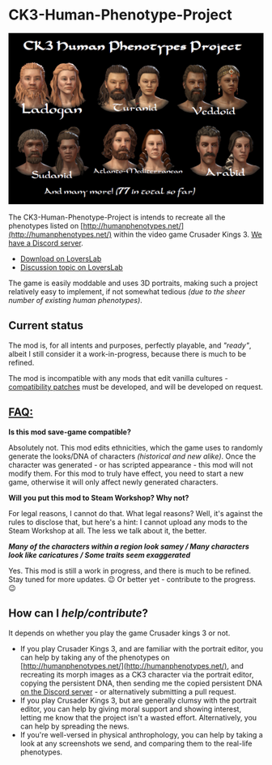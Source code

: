 # CK3-Human-Phenotype-Project

![Thumbnail](https://raw.githubusercontent.com/Metalhead33/CK3-Human-Phenotype-Project/main/thumbnail.jpg)

The CK3-Human-Phenotype-Project is intends to recreate all the phenotypes listed on [http://humanphenotypes.net/](http://humanphenotypes.net/) within the video game Crusader Kings 3. [We have a Discord server](https://discord.gg/6SPk3Ss).

* [Download on LoversLab](https://www.loverslab.com/files/file/14719-ck3-human-phenotype-project/)
* [Discussion topic on LoversLab](https://www.loverslab.com/topic/155336-mod-ck3-human-phenotype-project/)

The game is easily moddable and uses 3D portraits, making such a project relatively easy to implement, if not somewhat tedious *(due to the sheer number of existing human phenotypes)*.

## Current status

The mod is, for all intents and purposes, perfectly playable, and *"ready"*, albeit I still consider it a work-in-progress, because there is much to be refined.

The mod is incompatible with any mods that edit vanilla cultures - [compatibility patches](https://git.touhou.fm/metalhead/paradox-mods/ck3-human-phenotype-project-compatibility-patches) must be developed, and will be developed on request.

## <u>**FAQ:**</u>

**Is this mod save-game compatible?**

Absolutely not. This mod edits ethnicities, which the game uses to randomly generate the looks/DNA of characters *(historical and new alike)*. Once the character was generated - or has scripted appearance - this mod will not modify them. For this mod to truly have effect, you need to start a new game, otherwise it will only affect newly generated characters.


**Will you put this mod to Steam Workshop? Why not?**

For legal reasons, I cannot do that. What legal reasons? Well, it's against the rules to disclose that, but here's a hint: I cannot upload any mods to the Steam Workshop at all. The less we talk about it, the better.


***Many of the characters within a region look samey / Many characters look like caricatures / Some traits seem exaggerated***

Yes. This mod is still a work in progress, and there is much to be refined. Stay tuned for more updates. 😉 Or better yet - contribute to the progress. 😉


## How can I *help/contribute*?

It depends on whether you play the game Crusader kings 3 or not.

* If you play Crusader Kings 3, and are familiar with the portrait editor, you can help by taking any of the phenotypes on [http://humanphenotypes.net/](http://humanphenotypes.net/), and recreating its morph images as a CK3 character via the portrait editor, copying the persistent DNA, then sending me the copied persistent DNA [on the Discord server](https://discord.gg/6SPk3Ss) - or alternatively submitting a pull request.
* If you play Crusader Kings 3, but are generally clumsy with the portrait editor, you can help by giving moral support and showing interest, letting me know that the project isn't a wasted effort. Alternatively, you can  help by spreading the news.
* If you're well-versed in physical anthrophology, you can help by taking a look at any screenshots we send, and comparing them to the real-life phenotypes.
